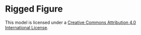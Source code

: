 # Rigged Figure

This model is licensed under a [Creative Commons Attribution 4.0 International License](http://creativecommons.org/licenses/by/4.0/).
